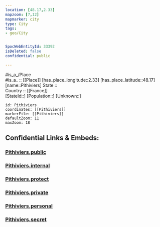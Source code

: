 ```yaml
---
location: [48.17,2.33] 
mapzoom: [7,12] 
mapmarker: city 
type: City
tags:
- geo/City


SpocWebEntityId: 33392
isDeleted: false
confidential: public

---
```

#is_a_/Place  
#is_a_ :: [[Place]] 
[has_place_longitude::2.33] 
[has_place_latitude::48.17] 
[name::Pithiviers] 
State ::  
Country :: [[France]]  
[StateId::] 
[Population::] 
[Unknown::] 


```leaflet
id: Pithiviers
coordinates: [[Pithiviers]] 
markerFile: [[Pithiviers]] 
defaultZoom: 11 
maxZoom: 18
```


## Confidential Links & Embeds: 

### [Pithiviers.public](/_public/\Earth\Continent\Europe\Europe~West\France\regions~France\Val_de_Loire\departments~Val_de_Loire\Loiret\communes~Loiret\Pithiviers\cities~PithiviersPithiviers.public.md) 

### [Pithiviers.internal](/_internal/\Earth\Continent\Europe\Europe~West\France\regions~France\Val_de_Loire\departments~Val_de_Loire\Loiret\communes~Loiret\Pithiviers\cities~PithiviersPithiviers.internal.md) 

### [Pithiviers.protect](/_protect/\Earth\Continent\Europe\Europe~West\France\regions~France\Val_de_Loire\departments~Val_de_Loire\Loiret\communes~Loiret\Pithiviers\cities~PithiviersPithiviers.protect.md) 

### [Pithiviers.private](/_private/\Earth\Continent\Europe\Europe~West\France\regions~France\Val_de_Loire\departments~Val_de_Loire\Loiret\communes~Loiret\Pithiviers\cities~PithiviersPithiviers.private.md) 

### [Pithiviers.personal](/_personal/\Earth\Continent\Europe\Europe~West\France\regions~France\Val_de_Loire\departments~Val_de_Loire\Loiret\communes~Loiret\Pithiviers\cities~PithiviersPithiviers.personal.md) 

### [Pithiviers.secret](/_secret/\Earth\Continent\Europe\Europe~West\France\regions~France\Val_de_Loire\departments~Val_de_Loire\Loiret\communes~Loiret\Pithiviers\cities~PithiviersPithiviers.secret.md)

